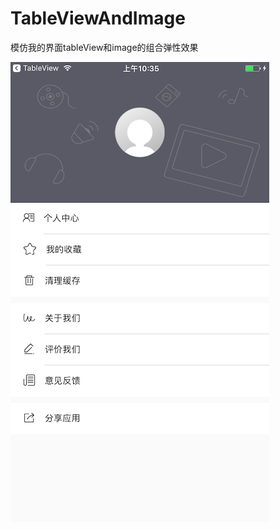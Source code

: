 # TableViewAndImage
模仿我的界面tableView和image的组合弹性效果

![效果gif](https://github.com/wangzhansheng1224/TableViewAndImage/blob/master/1.gif)


